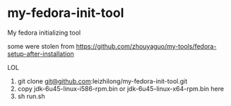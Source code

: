 my-fedora-init-tool
===================

My fedora initializing tool

some were stolen from https://github.com/zhouyaguo/my-tools/fedora-setup-after-installation

LOL

1. git clone git@github.com:leizhilong/my-fedora-init-tool.git
2. copy jdk-6u45-linux-i586-rpm.bin or jdk-6u45-linux-x64-rpm.bin here
3. sh run.sh
